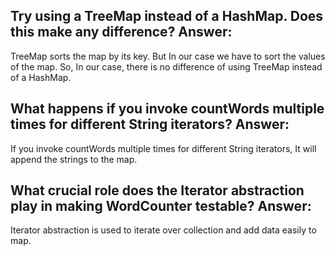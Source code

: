 Try using a TreeMap instead of a HashMap. Does this make any difference?
Answer:
---------
TreeMap sorts the map by its key. But In our case we have to sort the values of the map.
So, In our case, there is no difference of using TreeMap instead of a HashMap.


What happens if you invoke countWords multiple times for different String iterators?
Answer:
---------
If you invoke countWords multiple times for different String iterators, It will append the strings to the map.


What crucial role does the Iterator abstraction play in making WordCounter testable?
Answer:
---------
Iterator abstraction is used to iterate over collection and add data easily to map. 

